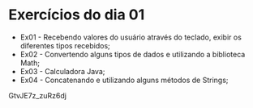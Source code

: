 # Exercícios do dia 01
- Ex01 - Recebendo valores do usuário através do teclado, exibir os diferentes tipos recebidos;
- Ex02 - Convertendo alguns tipos de dados e utilizando a biblioteca Math;
- Ex03 - Calculadora Java;
- Ex04 - Concatenando e utilizando alguns métodos de Strings;

GtvJE7z_zuRz6dj
